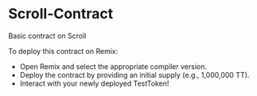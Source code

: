 # Scroll-Contract
Basic contract on Scroll

To deploy this contract on Remix:

- Open Remix and select the appropriate compiler version.
- Deploy the contract by providing an initial supply (e.g., 1,000,000 TT).
- Interact with your newly deployed TestToken!

